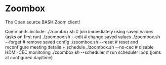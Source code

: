 # Zoombox
The Open source BASH Zoom client!

Commands include:
./zoombox.sh                # join immediately using saved values (asks on first run)
./zoombox.sh --edit         # change saved values
./zoombox.sh --forget       # remove saved config
./zoombox.sh --reset        # reset and reconfigure meeting details + schedule
./zoombox.sh --no-cec       # disable HDMI-CEC monitoring
./zoombox.sh --scheduler    # run scheduler loop (joins at configured day/time)
